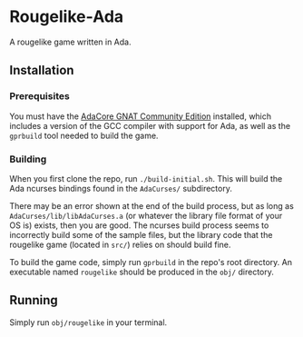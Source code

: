 # Rougelike-Ada

A rougelike game written in Ada.

## Installation

### Prerequisites

You must have the
[AdaCore GNAT Community Edition](https://www.adacore.com/download)
installed, which includes a version of the GCC compiler with support
for Ada, as well as the `gprbuild` tool needed to build the game.

### Building

When you first clone the repo, run `./build-initial.sh`. This will
build the Ada ncurses bindings found in the `AdaCurses/` subdirectory.

There may be an error shown at the end of the build process, but as long
as `AdaCurses/lib/libAdaCurses.a` (or whatever the library file format of
your OS is) exists, then you are good. The ncurses build process seems to
incorrectly build some of the sample files, but the library code that the
rougelike game (located in `src/`) relies on should build fine.

To build the game code, simply run `gprbuild` in the repo's root directory.
An executable named `rougelike` should be produced in the `obj/` directory.

## Running

Simply run `obj/rougelike` in your terminal.
